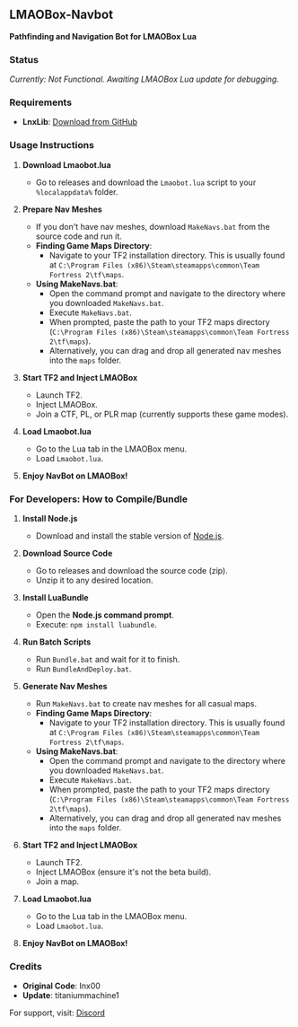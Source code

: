 ## LMAOBox-Navbot
**Pathfinding and Navigation Bot for LMAOBox Lua**

### Status
*Currently: Not Functional. Awaiting LMAOBox Lua update for debugging.*

### Requirements
- **LnxLib**: [Download from GitHub](https://github.com/lnx00/Lmaobox-Library/releases/latest)

### Usage Instructions

1. **Download Lmaobot.lua**
   - Go to releases and download the `Lmaobot.lua` script to your `%localappdata%` folder.

2. **Prepare Nav Meshes**
   - If you don't have nav meshes, download `MakeNavs.bat` from the source code and run it.
   - **Finding Game Maps Directory**:
     - Navigate to your TF2 installation directory. This is usually found at `C:\Program Files (x86)\Steam\steamapps\common\Team Fortress 2\tf\maps`.
   - **Using MakeNavs.bat**:
     - Open the command prompt and navigate to the directory where you downloaded `MakeNavs.bat`.
     - Execute `MakeNavs.bat`.
     - When prompted, paste the path to your TF2 maps directory (`C:\Program Files (x86)\Steam\steamapps\common\Team Fortress 2\tf\maps`).
     - Alternatively, you can drag and drop all generated nav meshes into the `maps` folder.

3. **Start TF2 and Inject LMAOBox**
   - Launch TF2.
   - Inject LMAOBox.
   - Join a CTF, PL, or PLR map (currently supports these game modes).

4. **Load Lmaobot.lua**
   - Go to the Lua tab in the LMAOBox menu.
   - Load `Lmaobot.lua`.

5. **Enjoy NavBot on LMAOBox!**

### For Developers: How to Compile/Bundle

1. **Install Node.js**
   - Download and install the stable version of [Node.js](https://nodejs.org/).

2. **Download Source Code**
   - Go to releases and download the source code (zip).
   - Unzip it to any desired location.

3. **Install LuaBundle**
   - Open the **Node.js command prompt**.
   - Execute: `npm install luabundle`.

4. **Run Batch Scripts**
   - Run `Bundle.bat` and wait for it to finish.
   - Run `BundleAndDeploy.bat`.

5. **Generate Nav Meshes**
   - Run `MakeNavs.bat` to create nav meshes for all casual maps.
   - **Finding Game Maps Directory**:
     - Navigate to your TF2 installation directory. This is usually found at `C:\Program Files (x86)\Steam\steamapps\common\Team Fortress 2\tf\maps`.
   - **Using MakeNavs.bat**:
     - Open the command prompt and navigate to the directory where you downloaded `MakeNavs.bat`.
     - Execute `MakeNavs.bat`.
     - When prompted, paste the path to your TF2 maps directory (`C:\Program Files (x86)\Steam\steamapps\common\Team Fortress 2\tf\maps`).
     - Alternatively, you can drag and drop all generated nav meshes into the `maps` folder.

6. **Start TF2 and Inject LMAOBox**
   - Launch TF2.
   - Inject LMAOBox (ensure it's not the beta build).
   - Join a map.

7. **Load Lmaobot.lua**
   - Go to the Lua tab in the LMAOBox menu.
   - Load `Lmaobot.lua`.

8. **Enjoy NavBot on LMAOBox!**

### Credits
- **Original Code**: Inx00
- **Update**: titaniummachine1

For support, visit: [Discord](https://dsc.gg/rosnehook)
